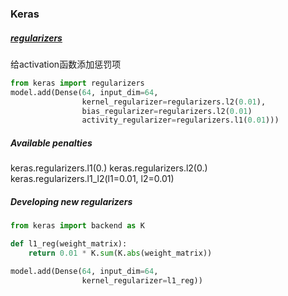 ### Keras
##### [regularizers](https://keras.io/regularizers/)
给activation函数添加惩罚项
``` python
from keras import regularizers
model.add(Dense(64, input_dim=64,
                kernel_regularizer=regularizers.l2(0.01),
                bias_regularizer=regularizers.l2(0.01)
                activity_regularizer=regularizers.l1(0.01)))
```
##### Available penalties
keras.regularizers.l1(0.)
keras.regularizers.l2(0.)
keras.regularizers.l1_l2(l1=0.01, l2=0.01)
##### Developing new regularizers
``` python
from keras import backend as K

def l1_reg(weight_matrix):
    return 0.01 * K.sum(K.abs(weight_matrix))

model.add(Dense(64, input_dim=64,
                kernel_regularizer=l1_reg))
```